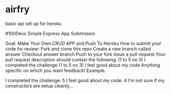 # airfry
basic api set up for heroku

#100Devs Simple Express App Submission

Goal: Make Your Own CRUD APP and Push To Heroku
How to submit your code for review:
Fork and clone this repo
Create a new branch called answer
Checkout answer branch
Push to your fork
Issue a pull request
Your pull request description should contain the following:
(1 to 5 no 3) I completed the challenge
(1 to 5 no 3) I feel good about my code
Anything specific on which you want feedback!
Example:

I completed the challenge: 5
I feel good about my code: 4
I'm not sure if my constructors are setup cleanly...